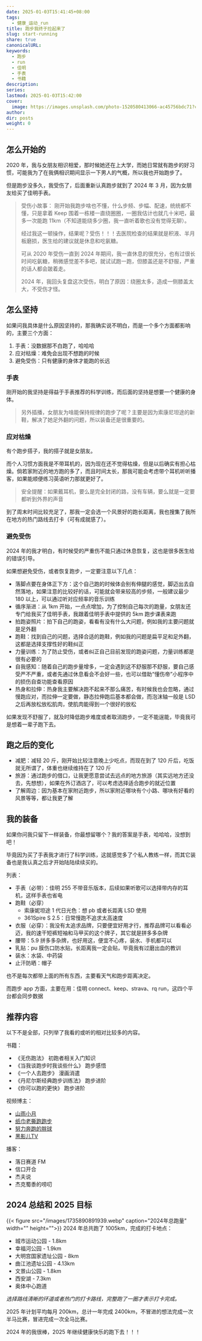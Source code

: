 ```yaml
---
date: 2025-01-03T15:41:45+08:00
tags:
  - 健康_运动_run
title: 跑步我终于捡起来了
slug: start-running
share: true
canonicalURL: 
keywords:
  - 跑步
  - run
  - 佳明
  - 手表
  - 书籍
description: 
series: 
lastmod: 2025-01-03T15:42:00
cover:
  image: https://images.unsplash.com/photo-1520580413066-ac45756bdc71?crop=entropy&cs=tinysrgb&fit=max&fm=jpg&ixid=M3wzNjAwOTd8MHwxfHNlYXJjaHw1N3x8cnVufGVufDB8MHx8fDE3MzU4OTAzMTV8MA&ixlib=rb-4.0.3&q=80&w=400
author: 
dir: posts
weight: 0
---
```


## 怎么开始的
2020 年，我与女朋友相识相爱，那时候她还在上大学，而她日常就有跑步的好习惯，可能我为了在我俩相识期间显示一下男人的气概，所以我也开始跑步了。

但是跑步没多久，我受伤了，后面重新认真跑步就到了 2024 年 3 月，因为女朋友给买了佳明手表。

> 受伤小故事：
> 刚开始我跑步啥也不懂，什么步频、步幅、配速，统统都不懂，只是拿着 Keep 围着一栋楼一直绕圈圈，一圈我估计也就几十米吧，最多一次能跑 11km（不知道能绕多少圈，我一直听着歌也没有觉得无聊）。
> 
> 经过我这一顿操作，结果呢？受伤！！！去医院检查的结果就是积液、半月板磨损，医生给的建议就是休息和吃氨糖。
> 
> 可从 2020 年受伤一直到 2024 年期间，我一直休息的很充分，也有过很长时间吃氨糖，稍微感觉差不多吧，就试试跑一跑，但膝盖还是不舒服，严重的话人都会跛着走。
> 
> 2024 年，我回头复盘这次受伤，明白了原因：绕圈太多，造成一侧膝盖太大，不受伤才怪。

## 怎么坚持
如果问我具体是什么原因坚持的，那我确实说不明白，而是一个多个方面都影响的，主要三个方面：
1. 手表：没数据那不白跑了，哈哈哈
2. 应对枯燥：难免会出现不想跑的时候
3. 避免受伤：只有健康的身体才能跑的长远
### 手表
刚开始的我坚持是得益于手表推荐的科学训练，而后面的坚持是想要一个健康的身体。

> 另外插播，女朋友为啥能保持规律的跑步了呢？主要是因为索康尼坦途的新鞋，解决了她足外翻的问题，所以装备还是很重要的。

### 应对枯燥
有个跑步搭子，我的搭子就是女朋友。

而个人习惯方面我是不带耳机的，因为现在还不觉得枯燥，但是以后确实有担心枯燥。倘若家附近的地方跑的多了，而且时间太长，那我可能会考虑带个耳机听听播客，如果能顺便练习英语听力那就更好了。

> 安全提醒：如果戴耳机，要么是完全封闭的路，没有车辆，要么就是一定要都听到外界的声音

到了周末时间比较充足了，那我一定会选一个风景好的跑长距离，我也搜集了我所在地方的热门路线去打卡（可有成就感了）。

### 避免受伤
2024 年的我才明白，有时候受的严重伤不能只通过休息恢复，这也是很多医生给的错误引导。

如果想避免受伤，或者恢复跑步，一定要注意以下几点：
- 落脚点要在身体正下方：这个自己跑的时候体会别有伸腿的感觉，脚迈出去自然落地，如果注意的比较好的话，可能就会带来较高的步频，一般建议最少 180 以上，可以通过听对应频率的音乐训练
- 循序渐进：从 1km 开始，一点点增加，为了控制自己每次的跑量，女朋友还专门给我买了佳明手表，我跟着佳明手表中提供的 5km 跑步课表来跑
- 拍跑姿照片：拍下自己的跑姿，看看有没有什么大问题，例如我的主要问题就是足外翻
- 跑鞋：找到自己的问题，选择合适的跑鞋，例如我的问题是扁平足和足外翻，这都是选择支撑性好的鞋纠正
- 力量训练：为了防止受伤，或者纠正自己目前发现的跑姿问题，力量训练都是很有必要的
- 自我感知：随着自己的跑步量增多，一定会遇到这不舒服那不舒服，要自己感受严不严重，或者先通过休息看会不会好一些，也可以借助“懂伤帝”小程序中的损伤自查功能查看原因
- 热身和拉伸：热身我主要解决跑不起来不那么痛苦，有时候我也会忽略，通过慢跑应对，而拉伸一定要做，静态拉伸跑后基本都会做，而泡沫轴一般是 LSD 之后再放松放松肌肉，使肌肉能得到一个很好的放松

如果发现不舒服了，就及时降低跑步难度或者取消跑步，一定不能逞能，毕竟我可是想着一辈子跑下去。

## 跑之后的变化

- 减肥：减轻 20 斤，刚开始比较注意晚上少吃点，而现在到了 120 斤后，吃饭就无所谓了，体重也继续维持在了 120 斤
- 旅游：通过跑步的借口，让我更愿意尝试去远点的地方旅游（其实远地方还没去，先想想），如果在外订酒店了，可以考虑选择适合跑步的就近位置
- 了解周边：因为基本在家附近跑步，所以家附近哪块有个小路、哪块有好看的风景等等，都让我更了解
## 我的装备
如果你问我只留下一样装备，你最想留哪个？我的答案是手表，哈哈哈，没想到吧！

毕竟因为买了手表我才进行了科学训练，这就感觉多了个私人教练一样，而其它装备也是我认真之后才开始陆陆续续买的。

列表：
- 手表（必带）：佳明 255 不带音乐版本，后续如果听歌可以选择带内存的耳机，这样手表也省电
- 跑鞋（必穿）
	- 索康妮坦途 1 代日光色：想 pb 或者长距离 LSD 使用
	- 361Spire S 2.5：日常慢跑不追求太高速度
- 衣服（必穿）：我没有太追求品牌，只要便宜好用才行，推荐品牌可以看看必迈，我的速干短裤短袖和马甲买的这个牌子，其它就是拼多多杂牌
- 腰带：5.9 拼多多杂牌，也好用这，便宜不心疼，装水、手机都可以
- 乳贴：pu 膜伤口防水贴，长距离我一定会贴，毕竟我有过磨出血的教训
- 装水：水袋、中药袋
- 止汗防晒：帽子

也不是每次都带上面的所有东西，主要看天气和跑步距离决定。

而跑步 app 方面，主要在用：佳明 connect、keep、strava、rq run，这四个平台都会同步数据

## 推荐内容
以下不是全部，只列举了我看的或听的相对比较多的内容。

书籍：
- 《无伤跑法》 初跑者相关入门知识
- 《当我谈跑步时我谈些什么》 跑步感悟
- 《一个人去跑步》 漫画消遣
- 《丹尼尔斯经典跑步训练法》 跑步进阶
- 《你可以跑的更快》 跑步进阶

视频博主：
- [山雨小月](https://space.bilibili.com/3945971?spm_id_from=333.337.0.0)
- [纸巾老撕跑跑步](https://space.bilibili.com/20681645?spm_id_from=333.337.0.0)
- [努力奔跑的胖球](https://space.bilibili.com/481396723/dynamic?spm_id_from=333.999.list.card_title.click)
- [黑影儿TV](https://space.bilibili.com/38995440/?spm_id_from=333.1391.0.0)

播客：
- 落日赛道 FM
- 信口开合
- 杰夫说
- 杰克蜀黍的唠叨

## 2024 总结和 2025 目标
{{< figure src="/images/1735890891939.webp" caption="2024年总跑量" width="" height="">}}
2024 年总共跑了 1005km，完成的打卡地点：
- 城市运动公园 - 1.8km
- 幸福河公园 - 1.9km
- 大明宫国家遗址公园 - 8km
- 曲江池遗址公园 - 4.13km
- 文景山公园 - 1.8km
- 西安湖 - 7.3km
- 奥体中心跑道

*选择路线清晰的环道或者热门的打卡路线，完整跑了一圈才表示打卡完成。*

2025 年计划平均每月 200km，总计一年完成 2400km，不冒进的想法完成一次半马比赛，冒进完成一次全马比赛。

2024 年的我很棒，2025 年继续健康快乐的跑下去！！！
